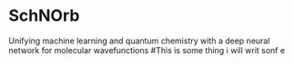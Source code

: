 # SchNOrb
Unifying machine learning and quantum chemistry with a deep neural network for molecular wavefunctions
#This is some thing i will writ sonf e
